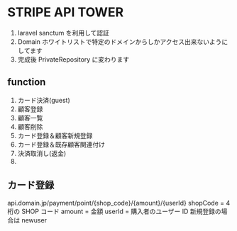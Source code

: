 # STRIPE API TOWER

1. laravel sanctum を利用して認証
1. Domain ホワイトリストで特定のドメインからしかアクセス出来ないようにしてます
1. 完成後 PrivateRepository に変わります

## function

1. カード決済(guest)
1. 顧客登録
1. 顧客一覧
1. 顧客削除
1. カード登録＆顧客新規登録
1. カード登録＆既存顧客関連付け
1. 決済取消し(返金)
1.

## カード登録

api.domain.jp/payment/point/{shop_code}/{amount}/{userId}
shopCode = 4 桁の SHOP コード
amount = 金額
userId = 購入者のユーザー ID 新規登録の場合は newuser
